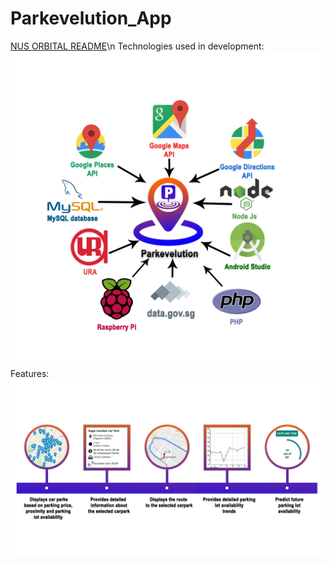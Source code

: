 # Parkevelution_App
[NUS ORBITAL README](https://drive.google.com/file/d/1O8xbLF0GKaaEVPsVVvdz6q6cTnTXlBep/view?usp=sharing)\n
Technologies used in development:
![alt text](https://github.com/iamabhishek98/Parkevelution_App/blob/master/images/mainapp.png)
Features:
![alt text](https://github.com/iamabhishek98/Parkevelution_App/blob/master/images/features.png)
